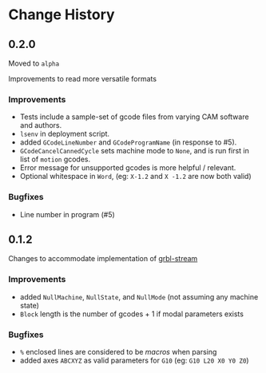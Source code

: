 # Change History

## 0.2.0

Moved to `alpha`

Improvements to read more versatile formats

### Improvements

* Tests include a sample-set of gcode files from varying CAM software and authors.
* `lsenv` in deployment script.
* added `GCodeLineNumber` and `GCodeProgramName` (in response to #5).
* `GCodeCancelCannedCycle` sets machine mode to `None`, and is run first in list of `motion` gcodes.
* Error message for unsupported gcodes is more helpful / relevant.
* Optional whitespace in `Word`, (eg: `X-1.2` and `X -1.2` are now both valid)

### Bugfixes

* Line number in program (#5)


## 0.1.2

Changes to accommodate implementation of [grbl-stream](https://github.com/fragmuffin/grbl-stream)

### Improvements

- added `NullMachine`, `NullState`, and `NullMode` (not assuming any machine state)
- `Block` length is the number of gcodes + 1 if modal parameters exists

### Bugfixes

- `%` enclosed lines are considered to be _macros_ when parsing
- added axes `ABCXYZ` as valid parameters for `G10` (eg: `G10 L20 X0 Y0 Z0`)
